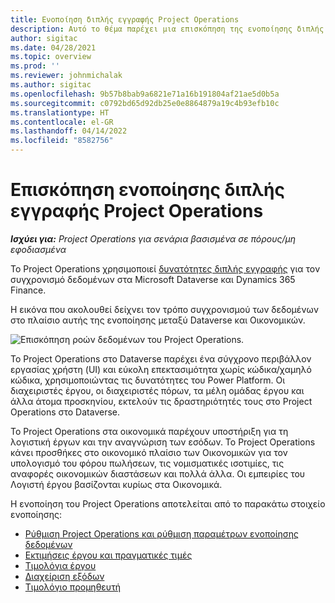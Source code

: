 ```yaml
---
title: Ενοποίηση διπλής εγγραφής Project Operations
description: Αυτό το θέμα παρέχει μια επισκόπηση της ενοποίησης διπλής εγγραφής Project Operations.
author: sigitac
ms.date: 04/28/2021
ms.topic: overview
ms.prod: ''
ms.reviewer: johnmichalak
ms.author: sigitac
ms.openlocfilehash: 9b57b8bab9a6821e71a16b191804af21ae5d0b5a
ms.sourcegitcommit: c0792bd65d92db25e0e8864879a19c4b93efb10c
ms.translationtype: HT
ms.contentlocale: el-GR
ms.lasthandoff: 04/14/2022
ms.locfileid: "8582756"
---
```

# <a name="project-operations-dual-write-integration-overview"></a>Επισκόπηση ενοποίησης διπλής εγγραφής Project Operations

_**Ισχύει για:** Project Operations για σενάρια βασισμένα σε πόρους/μη εφοδιασμένα_

Το Project Operations χρησιμοποιεί [δυνατότητες διπλής εγγραφής](/dynamics365/fin-ops-core/dev-itpro/data-entities/dual-write/dual-write-home-page) για τον συγχρονισμό δεδομένων στα Microsoft Dataverse και Dynamics 365 Finance.

Η εικόνα που ακολουθεί δείχνει τον τρόπο συγχρονισμού των δεδομένων στο πλαίσιο αυτής της ενοποίησης μεταξύ Dataverse και Οικονομικών.

![Επισκόπηση ροών δεδομένων του Project Operations.](./media/ProjectOperationsFlows.jpg)

Το Project Operations στο Dataverse παρέχει ένα σύγχρονο περιβάλλον εργασίας χρήστη (UI) και εύκολη επεκτασιμότητα χωρίς κώδικα/χαμηλό κώδικα, χρησιμοποιώντας τις δυνατότητες του Power Platform. Οι διαχειριστές έργου, οι διαχειριστές πόρων, τα μέλη ομάδας έργου και άλλα άτομα προσκηνίου, εκτελούν τις δραστηριότητές τους στο Project Operations στο Dataverse.

Το Project Operations στα οικονομικά παρέχουν υποστήριξη για τη λογιστική έργων και την αναγνώριση των εσόδων. Το Project Operations κάνει προσθήκες στο οικονομικό πλαίσιο των Οικονομικών για τον υπολογισμό του φόρου πωλήσεων, τις νομισματικές ισοτιμίες, τις αναφορές οικονομικών διαστάσεων και πολλά άλλα. Οι εμπειρίες του Λογιστή έργου βασίζονται κυρίως στα Οικονομικά.

Η ενοποίηση του Project Operations αποτελείται από το παρακάτω στοιχείο ενοποίησης:


- [Ρύθμιση Project Operations και ρύθμιση παραμέτρων ενοποίησης δεδομένων](resource-dual-write-setup-integration.md) 
- [Εκτιμήσεις έργου και πραγματικές τιμές](resource-dual-write-estimates-actuals.md)
- [Τιμολόγια έργου](resource-dual-write-project-invoice.md)
- [Διαχείριση εξόδων](resource-dual-write-expense.md)
- [Τιμολόγιο προμηθευτή](resource-dual-write-vendor-invoice.md)
